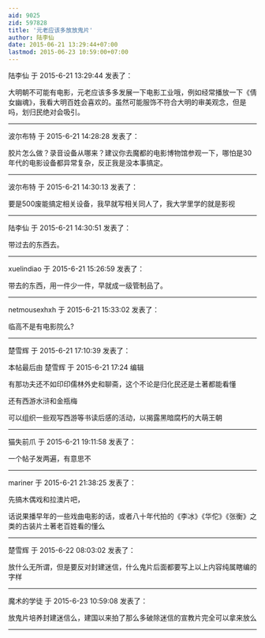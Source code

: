 ```yaml
---
aid: 9025
zid: 597828
title: '元老应该多放放鬼片'
author: 陆李仙
date: 2015-06-21 13:29:44+07:00
lastmod: 2015-06-23 10:59:00+07:00
---
```


陆李仙 于 2015-6-21 13:29:44 发表了：

大明朝不可能有电影，元老应该多多发展一下电影工业哦，例如经常播放一下《倩女幽魂》，我看大明百姓会喜欢的。虽然可能服饰不符合大明的审美观念，但是吗，划归民绝对会吸引。

---------

波尔布特 于 2015-6-21 14:28:28 发表了：

胶片怎么做？录音设备从哪来？建议你去魔都的电影博物馆参观一下，哪怕是30年代的电影设备都异常复杂，反正我是没本事搞定。

---------

波尔布特 于 2015-6-21 14:30:13 发表了：

要是500废能搞定相关设备，我早就写相关同人了，我大学里学的就是影视

---------

陆李仙 于 2015-6-21 14:30:51 发表了：

带过去的东西去。

---------

xuelindiao 于 2015-6-21 15:26:59 发表了：

带去的东西，用一件少一件，早就成一级管制品了。

---------

netmousexhxh 于 2015-6-21 15:33:02 发表了：

临高不是有电影院么?

---------

楚雪辉 于 2015-6-21 17:10:39 发表了：

本帖最后由 楚雪辉 于 2015-6-21 17:24 编辑 

有那功夫还不如印印儒林外史和聊斋，这个不论是归化民还是土著都能看懂

还有西游水浒和金瓶梅

可以组织一些观写西游等书读后感的活动，以揭露黑暗腐朽的大萌王朝

---------

猫失前爪 于 2015-6-21 19:11:58 发表了：

一个帖子发两遍，有意思不

---------

mariner 于 2015-6-21 21:38:25 发表了：

先搞木偶戏和拉澳片吧，

话说果播早年的一些戏曲电影的话，或者八十年代拍的《李冰》《华佗》《张衡》之类的古装片土著老百姓看的懂么

---------

楚雪辉 于 2015-6-22 08:03:02 发表了：

放什么无所谓，但是要反对封建迷信，什么鬼片后面都要写上以上内容纯属瞎编的字样

---------

魔术的学徒 于 2015-6-23 10:59:08 发表了：

放鬼片培养封建迷信么，建国以来拍了那么多破除迷信的宣教片完全可以拿来放么

---------

